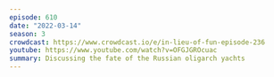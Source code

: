 ```yaml
---
episode: 610
date: "2022-03-14"
season: 3
crowdcast: https://www.crowdcast.io/e/in-lieu-of-fun-episode-236
youtube: https://www.youtube.com/watch?v=OFGJGROcuac
summary: Discussing the fate of the Russian oligarch yachts
---
```

